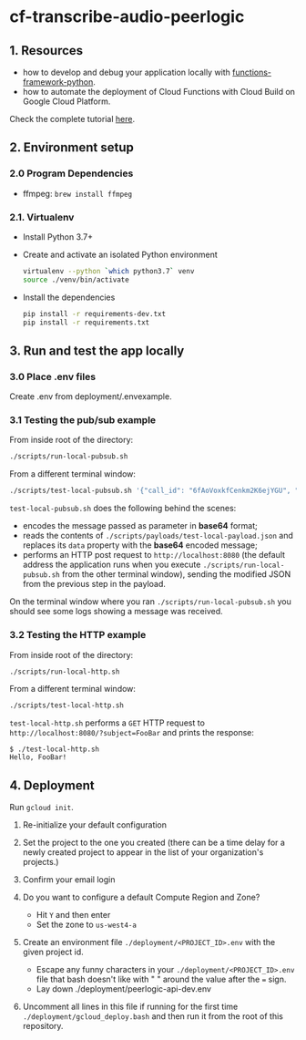 # cf-transcribe-audio-peerlogic

## 1. Resources

- how to develop and debug your application locally with [functions-framework-python](https://github.com/GoogleCloudPlatform/functions-framework-python).
- how to automate the deployment of Cloud Functions with Cloud Build on Google Cloud Platform.

Check the complete tutorial [here](https://medium.com/@ivam.santos/how-to-develop-debug-and-test-your-python-google-cloud-functions-on-your-local-dev-environment-d56ef94cb409).

## 2. Environment setup


### 2.0 Program Dependencies

- ffmpeg: `brew install ffmpeg`

### 2.1. Virtualenv

- Install Python 3.7+

- Create and activate an isolated Python environment

  ```bash
  virtualenv --python `which python3.7` venv
  source ./venv/bin/activate
  ```

- Install the dependencies

  ```bash
  pip install -r requirements-dev.txt
  pip install -r requirements.txt
  ```

## 3. Run and test the app locally

### 3.0 Place .env files
Create .env from deployment/.envexample.

### 3.1 Testing the pub/sub example

From inside root of the directory:

```bash
./scripts/run-local-pubsub.sh
```

From a different terminal window:

```bash
./scripts/test-local-pubsub.sh '{"call_id": "6fAoVoxkfCenkm2K6ejYGU", "partial_id": "bo6FTU5HbpsUmYn8TFofNq", "audio_partial_id": "a3HvzN9htW5H5j9i2X23mL"}'
```

`test-local-pubsub.sh` does the following behind the scenes:

- encodes the message passed as parameter in **base64** format;
- reads the contents of `./scripts/payloads/test-local-payload.json` and replaces its `data` property with the **base64** encoded message;
- performs an HTTP post request to `http://localhost:8080` (the default address the application runs when you execute `./scripts/run-local-pubsub.sh` from the other terminal window), sending the modified JSON from the previous step in the payload.

On the terminal window where you ran `./scripts/run-local-pubsub.sh` you should see some logs showing a message was received.

### 3.2 Testing the HTTP example

From inside root of the directory:

```bash
./scripts/run-local-http.sh
```

From a different terminal window:

```bash
./scripts/test-local-http.sh
```

`test-local-http.sh` performs a `GET` HTTP request to `http://localhost:8080/?subject=FooBar` and prints the response:

```console
$ ./test-local-http.sh
Hello, FooBar!
```

## 4. Deployment


Run `gcloud init`.

1. Re-initialize your default configuration
2. Set the project to the one you created (there can be a time delay for a newly created project to appear in the list of your organization's projects.)
3. Confirm your email login
4. Do you want to configure a default Compute Region and Zone?
   * Hit `Y` and then enter
   * Set the zone to `us-west4-a`


5. Create an environment file  `./deployment/<PROJECT_ID>.env` with the given project id.
   * Escape any funny characters in your `./deployment/<PROJECT_ID>.env` file that bash doesn't like with " " around the value after the `=` sign.
   * Lay down ./deployment/peerlogic-api-dev.env
6. Uncomment all lines in this file if running for the first time `./deployment/gcloud_deploy.bash` and then run it from the root of this repository.
